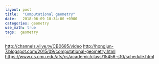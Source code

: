 ```yaml
---
layout: post
title:  "Computational geometry"
date:   2018-06-09 10:34:00 +0900
categories: geometry
use_math: true
tags:  geometry
---
```

http://channels.vlive.tv/CB0685/video
http://hongjun-7.blogspot.com/2015/09/computational-geometry.html  
https://www.cs.cmu.edu/afs/cs/academic/class/15456-s10/schedule.html